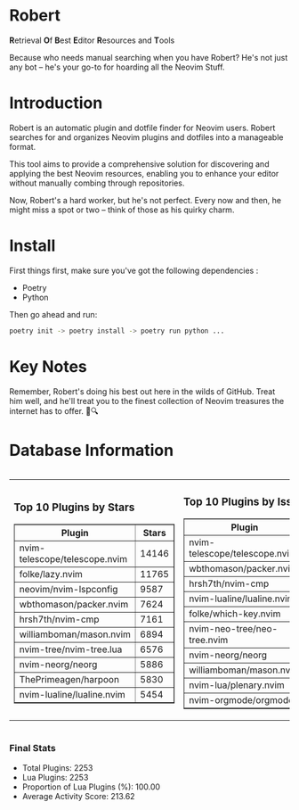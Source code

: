 # Robert

**R**etrieval
**O**f
**B**est
**E**ditor
**R**esources and
**T**ools

Because who needs manual searching when you have Robert?
He's not just any bot – he's your go-to for hoarding all the Neovim Stuff.

# Introduction
Robert is an automatic plugin and dotfile finder for Neovim users. Robert searches for and organizes Neovim plugins and dotfiles into a manageable format.

This tool aims to provide a comprehensive solution for discovering and applying the best Neovim resources, enabling you to enhance your editor without manually combing through repositories.

Now, Robert's a hard worker, but he's not perfect. Every now and then, he might miss a spot or two – think of those as his quirky charm. 

# Install
 First things first, make sure you've got the following dependencies :
  - Poetry 
  - Python 

Then go ahead and run:

```bash
poetry init -> poetry install -> poetry run python ...
```
# Key Notes

Remember, Robert's doing his best out here in the wilds of GitHub. Treat him well, and he'll treat you to the finest collection of Neovim treasures the internet has to offer. 🎩🔍


# Database Information

<div style='display:flex;flex-direction:row;justify-content:space-between;'><table><tr><td><h3>Top 10 Plugins by Stars</h3><table border="1"><tr><th>Plugin</th><th>Stars</th></tr><tr><td>nvim-telescope/telescope.nvim</td><td>14146</td></tr><tr><td>folke/lazy.nvim</td><td>11765</td></tr><tr><td>neovim/nvim-lspconfig</td><td>9587</td></tr><tr><td>wbthomason/packer.nvim</td><td>7624</td></tr><tr><td>hrsh7th/nvim-cmp</td><td>7161</td></tr><tr><td>williamboman/mason.nvim</td><td>6894</td></tr><tr><td>nvim-tree/nvim-tree.lua</td><td>6576</td></tr><tr><td>nvim-neorg/neorg</td><td>5886</td></tr><tr><td>ThePrimeagen/harpoon</td><td>5830</td></tr><tr><td>nvim-lualine/lualine.nvim</td><td>5454</td></tr></table></td><td><h3>Top 10 Plugins by Issues</h3><table border="1"><tr><th>Plugin</th><th>Issues</th></tr><tr><td>nvim-telescope/telescope.nvim</td><td>327</td></tr><tr><td>wbthomason/packer.nvim</td><td>305</td></tr><tr><td>hrsh7th/nvim-cmp</td><td>234</td></tr><tr><td>nvim-lualine/lualine.nvim</td><td>195</td></tr><tr><td>folke/which-key.nvim</td><td>191</td></tr><tr><td>nvim-neo-tree/neo-tree.nvim</td><td>181</td></tr><tr><td>nvim-neorg/neorg</td><td>167</td></tr><tr><td>williamboman/mason.nvim</td><td>158</td></tr><tr><td>nvim-lua/plenary.nvim</td><td>119</td></tr><tr><td>nvim-orgmode/orgmode</td><td>100</td></tr></table></td><td><h3>Top 10 Plugins by Forks</h3><table border="1"><tr><th>Plugin</th><th>Forks</th></tr><tr><td>neovim/nvim-lspconfig</td><td>2005</td></tr><tr><td>nvim-telescope/telescope.nvim</td><td>773</td></tr><tr><td>nvim-tree/nvim-tree.lua</td><td>595</td></tr><tr><td>nvim-lualine/lualine.nvim</td><td>446</td></tr><tr><td>hrsh7th/nvim-cmp</td><td>350</td></tr><tr><td>folke/tokyonight.nvim</td><td>347</td></tr><tr><td>ThePrimeagen/harpoon</td><td>343</td></tr><tr><td>jackMort/ChatGPT.nvim</td><td>297</td></tr><tr><td>nvimdev/lspsaga.nvim</td><td>278</td></tr><tr><td>folke/lazy.nvim</td><td>272</td></tr></table></td></tr></table></div>

### Final Stats
- Total Plugins: 2253
- Lua Plugins: 2253
- Proportion of Lua Plugins (%): 100.00
- Average Activity Score: 213.62
